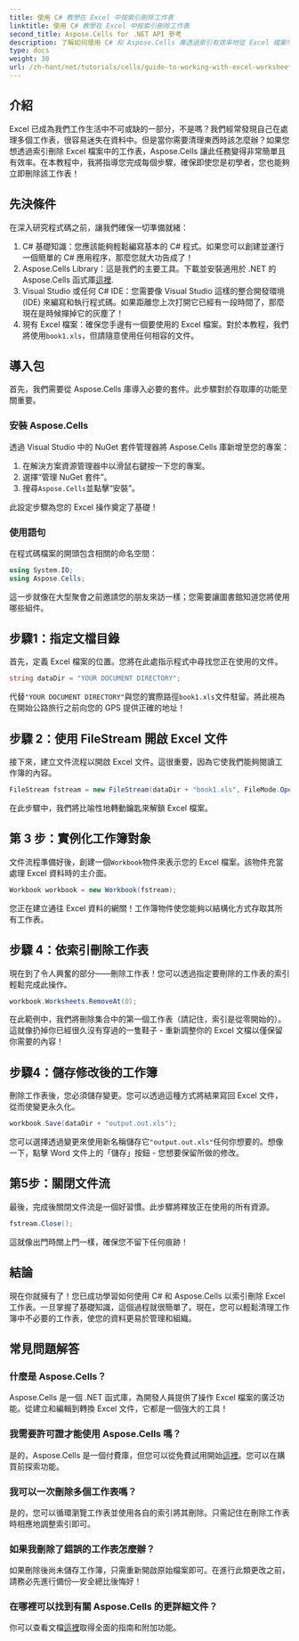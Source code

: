```yaml
---
title: 使用 C# 教學在 Excel 中按索引刪除工作表
linktitle: 使用 C# 教學在 Excel 中按索引刪除工作表
second_title: Aspose.Cells for .NET API 參考
description: 了解如何使用 C# 和 Aspose.Cells 庫透過索引有效率地從 Excel 檔案中刪除特定工作表。請按照這個簡單的逐步教學進行操作。
type: docs
weight: 30
url: /zh-hant/net/tutorials/cells/guide-to-working-with-excel-worksheets/delete-worksheet-by-index-excel-csharp-tutorial/
---
```

## 介紹

Excel 已成為我們工作生活中不可或缺的一部分，不是嗎？我們經常發現自己在處理多個工作表，很容易迷失在資料中。但是當你需要清理東西時該怎麼辦？如果您想透過索引刪除 Excel 檔案中的工作表，Aspose.Cells 讓此任務變得非常簡單且有效率。在本教程中，我將指導您完成每個步驟，確保即使您是初學者，您也能夠立即刪除該工作表！

## 先決條件

在深入研究程式碼之前，讓我們確保一切準備就緒：

1. C# 基礎知識：您應該能夠輕鬆編寫基本的 C# 程式。如果您可以創建並運行一個簡單的 C# 應用程序，那麼您就大功告成了！
2.  Aspose.Cells Library：這是我們的主要工具。下載並安裝適用於 .NET 的 Aspose.Cells 函式庫[這裡](https://releases.aspose.com/cells/net/).
3. Visual Studio 或任何 C# IDE：您需要像 Visual Studio 這樣的整合開發環境 (IDE) 來編寫和執行程式碼。如果距離您上次打開它已經有一段時間了，那麼現在是時候撣掉它的灰塵了！
4. 現有 Excel 檔案：確保您手邊有一個要使用的 Excel 檔案。對於本教程，我們將使用`book1.xls`，但請隨意使用任何相容的文件。

## 導入包

首先，我們需要從 Aspose.Cells 庫導入必要的套件。此步驟對於存取庫的功能至關重要。

### 安裝 Aspose.Cells

透過 Visual Studio 中的 NuGet 套件管理器將 Aspose.Cells 庫新增至您的專案：

1. 在解決方案資源管理器中以滑鼠右鍵按一下您的專案。
2. 選擇“管理 NuGet 套件”。
3. 搜尋`Aspose.Cells`並點擊“安裝”。

此設定步驟為您的 Excel 操作奠定了基礎！

### 使用語句

在程式碼檔案的開頭包含相關的命名空間：

```csharp
using System.IO;
using Aspose.Cells;
```

這一步就像在大型聚會之前邀請您的朋友來訪一樣；您需要讓圖書館知道您將使用哪些組件。

## 步驟1：指定文檔目錄

首先，定義 Excel 檔案的位置。您將在此處指示程式中尋找您正在使用的文件。

```csharp
string dataDir = "YOUR DOCUMENT DIRECTORY";
```

代替`"YOUR DOCUMENT DIRECTORY"`與您的實際路徑`book1.xls`文件駐留。將此視為在開始公路旅行之前向您的 GPS 提供正確的地址！

## 步驟 2：使用 FileStream 開啟 Excel 文件

接下來，建立文件流程以開啟 Excel 文件。這很重要，因為它使我們能夠閱讀工作簿的內容。

```csharp
FileStream fstream = new FileStream(dataDir + "book1.xls", FileMode.Open);
```

在此步驟中，我們將比喻性地轉動鑰匙來解鎖 Excel 檔案。

## 第 3 步：實例化工作簿對象

文件流程準備好後，創建一個`Workbook`物件來表示您的 Excel 檔案。該物件充當處理 Excel 資料時的主介面。

```csharp
Workbook workbook = new Workbook(fstream);
```

您正在建立通往 Excel 資料的網關！工作簿物件使您能夠以結構化方式存取其所有工作表。

## 步驟 4：依索引刪除工作表

現在到了令人興奮的部分——刪除工作表！您可以透過指定要刪除的工作表的索引輕鬆完成此操作。 

```csharp
workbook.Worksheets.RemoveAt(0);
```

在此範例中，我們將刪除集合中的第一個工作表（請記住，索引是從零開始的）。這就像扔掉你已經很久沒有穿過的一隻鞋子 - 重新調整你的 Excel 文檔以僅保留你需要的內容！

## 步驟4：儲存修改後的工作簿

刪除工作表後，您必須儲存變更。您可以透過這種方式將結果寫回 Excel 文件，從而使變更永久化。

```csharp
workbook.Save(dataDir + "output.out.xls");
```

您可以選擇透過變更來使用新名稱儲存它`"output.out.xls"`任何你想要的。想像一下，點擊 Word 文件上的「儲存」按鈕 - 您想要保留所做的修改。

## 第5步：關閉文件流

最後，完成後關閉文件流是一個好習慣。此步驟將釋放正在使用的所有資源。

```csharp
fstream.Close();
```

這就像出門時關上門一樣，確保您不留下任何痕跡！

## 結論

現在你就擁有了！您已成功學習如何使用 C# 和 Aspose.Cells 以索引刪除 Excel 工作表。一旦掌握了基礎知識，這個過程就很簡單了。現在，您可以輕鬆清理工作簿中不必要的工作表，使您的資料更易於管理和組織。

## 常見問題解答

### 什麼是 Aspose.Cells？
Aspose.Cells 是一個 .NET 函式庫，為開發人員提供了操作 Excel 檔案的廣泛功能。從建立和編輯到轉換 Excel 文件，它都是一個強大的工具！

### 我需要許可證才能使用 Aspose.Cells 嗎？
是的，Aspose.Cells 是一個付費庫，但您可以從免費試用開始[這裡](https://releases.aspose.com/)。您可以在購買前探索功能。

### 我可以一次刪除多個工作表嗎？
是的，您可以循環瀏覽工作表並使用各自的索引將其刪除。只需記住在刪除工作表時相應地調整索引即可。

### 如果我刪除了錯誤的工作表怎麼辦？
如果刪除後尚未儲存工作簿，只需重新開啟原始檔案即可。在進行此類更改之前，請務必先進行備份—安全總比後悔好！

### 在哪裡可以找到有關 Aspose.Cells 的更詳細文件？
你可以查看文檔[這裡](https://reference.aspose.com/cells/net/)取得全面的指南和附加功能。